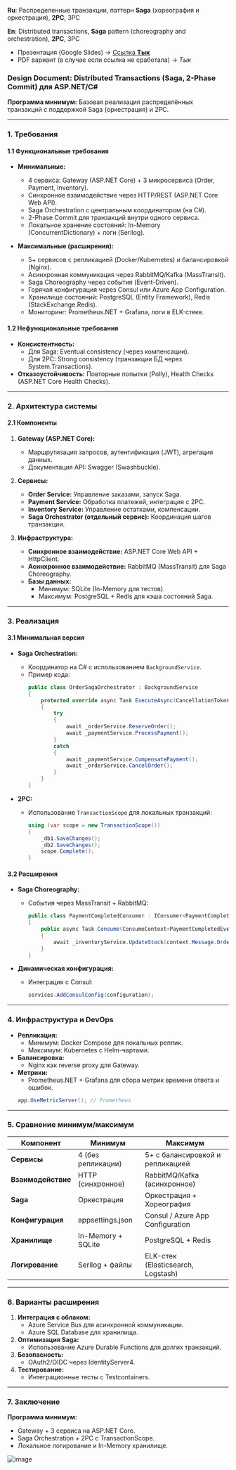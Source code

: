 **Ru**: Распределенные транзакции, паттерн **Saga** (хореография и оркестрация), **2PC**, 3PC

**En**: Distributed transactions, **Saga** pattern (choreography and orchestration), **2PC**, 3PC

- Презентация (Google Slides) -> [Ссылка **Тык**](https://docs.google.com/presentation/d/1n31xz_v1AkadDUAohH4xvRPKAMS7G-vzz0aAuqUTNqU/edit?usp=sharing)
- PDF вариант (в случае если ссылка не сработала) -> *Тык*



### Design Document: Distributed Transactions (Saga, 2-Phase Commit) для ASP.NET/C#  
**Программа минимум:** Базовая реализация распределённых транзакций с поддержкой Saga (оркестрация) и 2PC.  

---

### 1. Требования  
#### 1.1 Функциональные требования  
- **Минимальные:**  
  - 4 сервиса: Gateway (ASP.NET Core) + 3 микросервиса (Order, Payment, Inventory).  
  - Синхронное взаимодействие через HTTP/REST (ASP.NET Core Web API).  
  - Saga Orchestration с центральным координатором (на C#).  
  - 2-Phase Commit для транзакций внутри одного сервиса.  
  - Локальное хранение состояний: In-Memory (ConcurrentDictionary) + логи (Serilog).  

- **Максимальные (расширения):**  
  - 5+ сервисов с репликацией (Docker/Kubernetes) и балансировкой (Nginx).  
  - Асинхронная коммуникация через RabbitMQ/Kafka (MassTransit).  
  - Saga Choreography через события (Event-Driven).  
  - Горячая конфигурация через Consul или Azure App Configuration.  
  - Хранилище состояний: PostgreSQL (Entity Framework), Redis (StackExchange.Redis).  
  - Мониторинг: Prometheus.NET + Grafana, логи в ELK-стеке.  

#### 1.2 Нефункциональные требования  
- **Консистентность:**  
  - Для Saga: Eventual consistency (через компенсации).  
  - Для 2PC: Strong consistency (транзакции БД через System.Transactions).  
- **Отказоустойчивость:** Повторные попытки (Polly), Health Checks (ASP.NET Core Health Checks).  

---

### 2. Архитектура системы  
#### 2.1 Компоненты  
1. **Gateway (ASP.NET Core):**  
   - Маршрутизация запросов, аутентификация (JWT), агрегация данных.  
   - Документация API: Swagger (Swashbuckle).  

2. **Сервисы:**  
   - **Order Service:** Управление заказами, запуск Saga.  
   - **Payment Service:** Обработка платежей, интеграция с 2PC.  
   - **Inventory Service:** Управление остатками, компенсации.  
   - **Saga Orchestrator (отдельный сервис):** Координация шагов транзакции.  

3. **Инфраструктура:**  
   - **Синхронное взаимодействие:** ASP.NET Core Web API + HttpClient.  
   - **Асинхронное взаимодействие:** RabbitMQ (MassTransit) для Saga Choreography.  
   - **Базы данных:**  
     - Минимум: SQLite (In-Memory для тестов).  
     - Максимум: PostgreSQL + Redis для кэша состояний Saga.  

---

### 3. Реализация  
#### 3.1 Минимальная версия  
- **Saga Orchestration:**  
  - Координатор на C# с использованием `BackgroundService`.  
  - Пример кода:  
    ```csharp  
    public class OrderSagaOrchestrator : BackgroundService  
    {  
        protected override async Task ExecuteAsync(CancellationToken token)  
        {  
            try  
            {  
                await _orderService.ReserveOrder();  
                await _paymentService.ProcessPayment();  
            }  
            catch  
            {  
                await _paymentService.CompensatePayment();  
                await _orderService.CancelOrder();  
            }  
        }  
    }  
    ```  

- **2PC:**  
  - Использование `TransactionScope` для локальных транзакций:  
    ```csharp  
    using (var scope = new TransactionScope())  
    {  
        _db1.SaveChanges();  
        _db2.SaveChanges();  
        scope.Complete();  
    }  
    ```  

#### 3.2 Расширения  
- **Saga Choreography:**  
  - События через MassTransit + RabbitMQ:  
    ```csharp  
    public class PaymentCompletedConsumer : IConsumer<PaymentCompletedEvent>  
    {  
        public async Task Consume(ConsumeContext<PaymentCompletedEvent> context)  
        {  
            await _inventoryService.UpdateStock(context.Message.OrderId);  
        }  
    }  
    ```  

- **Динамическая конфигурация:**  
  - Интеграция с Consul:  
    ```csharp  
    services.AddConsulConfig(configuration);  
    ```  

---

### 4. Инфраструктура и DevOps  
- **Репликация:**  
  - Минимум: Docker Compose для локальных реплик.  
  - Максимум: Kubernetes с Helm-чартами.  
- **Балансировка:**  
  - Nginx как reverse proxy для Gateway.  
- **Метрики:**  
  - Prometheus.NET + Grafana для сбора метрик времени ответа и ошибок.  
  ```csharp  
  app.UseMetricServer(); // Prometheus  
  ```  

---

### 5. Сравнение минимум/максимум  
| **Компонент**       | **Минимум**                     | **Максимум**                          |  
|---------------------|---------------------------------|---------------------------------------|  
| **Сервисы**         | 4 (без репликации)             | 5+ с балансировкой и репликацией      |  
| **Взаимодействие**  | HTTP (синхронное)              | RabbitMQ/Kafka (асинхронное)          |  
| **Saga**            | Оркестрация                    | Оркестрация + Хореография             |  
| **Конфигурация**    | appsettings.json               | Consul / Azure App Configuration      |  
| **Хранилище**       | In-Memory + SQLite             | PostgreSQL + Redis                    |  
| **Логирование**     | Serilog + файлы                | ELK-стек (Elasticsearch, Logstash)    |  

---

### 6. Варианты расширения  
1. **Интеграция с облаком:**  
   - Azure Service Bus для асинхронной коммуникации.  
   - Azure SQL Database для хранилища.  
2. **Оптимизация Saga:**  
   - Использование Azure Durable Functions для долгих транзакций.  
3. **Безопасность:**  
   - OAuth2/OIDC через IdentityServer4.  
4. **Тестирование:**  
   - Интеграционные тесты с Testcontainers.  

---

### 7. Заключение  
**Программа минимум:**  
- Gateway + 3 сервиса на ASP.NET Core.  
- Saga Orchestration + 2PC с TransactionScope.  
- Локальное логирование и In-Memory хранилище.  


![image](https://github.com/user-attachments/assets/2f43d9aa-bd06-4e73-b177-d5fa36a42da4)
